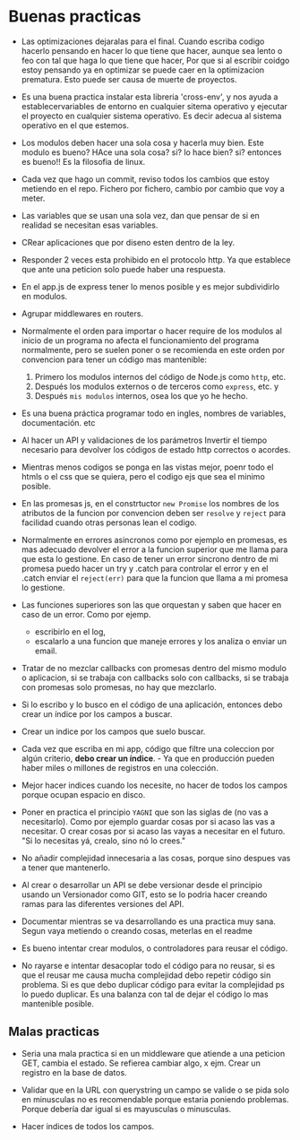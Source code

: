 # Buenas practicas

- Las optimizaciones dejaralas para el final. Cuando escriba codigo hacerlo pensando en hacer lo que tiene que hacer, aunque sea lento o feo con tal que haga lo que tiene que hacer, Por que si al escribir coidgo estoy pensando ya en optimizar se puede caer en la optimizacion prematura. Esto puede ser causa de muerte de proyectos.

- Es una buena practica instalar esta libreria 'cross-env', y nos ayuda a establecervariables de entorno en cualquier sitema operativo y  ejecutar el proyecto en cualquier sistema operativo. Es decir adecua al sistema operativo en el que estemos.
  
- Los modulos deben hacer una sola cosa y hacerla muy bien. Este modulo es bueno? HAce una sola cosa? si? lo hace bien? si? entonces es bueno!! Es la filosofia de linux.

- Cada vez que hago un commit, reviso todos los cambios que estoy metiendo en el repo. Fichero por fichero, cambio por cambio que voy a meter.

- Las variables que se usan una sola vez, dan que pensar de si en realidad se necesitan esas variables.
- CRear aplicaciones que por diseno esten dentro de la ley.
- Responder 2 veces esta prohibido en el protocolo http. Ya que establece que ante una peticion solo puede haber una respuesta.

- En el app.js de express tener lo menos posible y es mejor subdividirlo en modulos.

- Agrupar middlewares en routers.

- Normalmente el orden para importar o hacer require de los modulos al inicio de un programa no afecta el funcionamiento del programa normalmente, pero se suelen poner o se recomienda en este orden por convencion para tener un código mas mantenible:
    1. Primero los modulos internos del código de Node.js como `http`, etc. 
    2. Después los modulos externos o de terceros como `express`, etc. y 
    3. Después `mis modulos` internos, osea los que yo he hecho.

- Es una buena práctica programar todo en ingles, nombres de variables, documentación. etc

- Al hacer un API y validaciones de los parámetros Invertir el tiempo necesario para devolver los códigos de estado http correctos o acordes.

- Mientras menos codigos se ponga en las vistas mejor, poenr todo el htmls o el css que se quiera, pero el codigo ejs que sea el minimo posible.

- En las promesas js, en el constrtuctor `new Promise` los nombres de los atributos de la funcion por convencion deben ser `resolve` y `reject` para facilidad cuando otras personas lean el codigo.

- Normalmente en errores asincronos como por ejemplo en promesas, es mas adecuado devolver el error a la funcion superior que me llama para que esta lo gestione. En caso de tener un error sincrono dentro de mi promesa puedo hacer un try y .catch para  controlar el error y en el .catch enviar el `reject(err)` para que la funcion que llama a mi promesa lo gestione. 

- Las funciones superiores son las que orquestan y saben que hacer en caso de un error. Como por ejemp. 
  - escribirlo en el log, 
  - escalarlo a una funcion que maneje errores y los analiza o enviar un email.


- Tratar de no mezclar callbacks con promesas dentro del mismo modulo o aplicacion, si se trabaja con callbacks solo con callbacks, si se trabaja con promesas solo promesas, no hay que mezclarlo.

- Si lo escribo y lo busco en el código de una aplicación, entonces debo crear un índice por los campos a buscar.
- Crear un indice por los campos que suelo buscar.
- Cada vez que escriba en mi app, código que filtre una coleccion por algún criterio, **debo crear un índice**. - Ya que en producción pueden haber miles o millones de registros en una colección.
- Mejor hacer indices cuando los necesite, no hacer de todos los campos porque ocupan espacio en disco.

- Poner en practica el principio `YAGNI` que son las siglas de (no vas a necesitarlo). Como por ejemplo guardar cosas por si acaso las vas a necesitar. O crear cosas por si acaso las vayas a necesitar en el futuro. "Si lo necesitas yá, crealo, sino nó lo crees."

- No añadir complejidad innecesaria a las cosas, porque sino despues vas a tener que mantenerlo.

- Al crear o desarrollar un API se debe versionar desde el principio usando un Versionador como GIT, esto se lo podria hacer creando ramas para las diferentes versiones del API.

- Documentar mientras se va desarrollando es una practica muy sana. Segun vaya metiendo o creando cosas, meterlas en el readme

- Es bueno intentar crear modulos, o controladores para reusar el código.
  
- No rayarse e intentar desacoplar todo el código para no reusar, si es que el reusar me causa mucha complejidad debo repetir código sin problema. Si es que debo duplicar código para evitar la complejidad ps lo puedo duplicar. Es una balanza con tal de dejar el código lo mas mantenible posible.

## Malas practicas

- Seria una mala practica si en un middleware que atiende a una peticion GET, cambia el estado. Se refierea cambiar algo, x ejm. Crear un registro en la base de datos.

- Validar que en la URL con querystring un campo se valide o se pida solo en minusculas no es recomendable porque estaria poniendo problemas. Porque debería dar igual si es mayusculas o minusculas.

- Hacer indices de todos los campos.